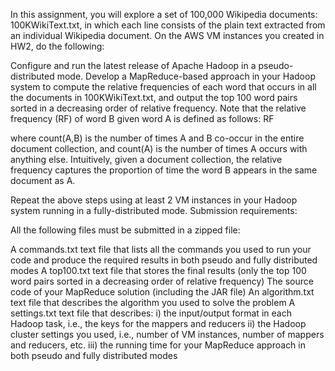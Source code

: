 In this assignment, you will explore a set of 100,000 Wikipedia documents: 100KWikiText.txt, in which each line consists of the plain text extracted from an individual Wikipedia document. On the AWS VM instances you created in HW2, do the following:

Configure and run the latest release of Apache Hadoop in a pseudo-distributed mode.
Develop a MapReduce-based approach in your Hadoop system to compute the relative frequencies of each word that occurs in all the documents in 100KWikiText.txt, and output the top 100 word pairs sorted in a decreasing order of relative frequency. Note that the relative frequency (RF) of word B given word A is defined as follows:
RF

where count(A,B) is the number of times A and B co-occur in the entire document collection, and count(A) is the number of times A occurs with anything else. Intuitively, given a document collection, the relative frequency captures the proportion of time the word B appears in the same document as A.

Repeat the above steps using at least 2 VM instances in your Hadoop system running in a fully-distributed mode.
Submission requirements:

All the following files must be submitted in a zipped file:

A commands.txt text file that lists all the commands you used to run your code and produce the required results in both pseudo and fully distributed modes
A top100.txt text file that stores the final results (only the top 100 word pairs sorted in a decreasing order of relative frequency)
The source code of your MapReduce solution (including the JAR file)
An algorithm.txt text file that describes the algorithm you used to solve the problem
A settings.txt text file that describes:
i) the input/output format in each Hadoop task, i.e., the keys for the mappers and reducers
ii) the Hadoop cluster settings you used, i.e., number of VM instances, number of mappers and reducers, etc.
iii) the running time for your MapReduce approach in both pseudo and fully distributed modes
